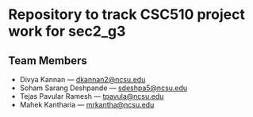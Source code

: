 # Repository to track CSC510 project work for sec2_g3

## Team Members
- Divya Kannan — dkannan2@ncsu.edu
- Soham Sarang Deshpande — sdeshpa5@ncsu.edu
- Tejas Pavular Ramesh — tpavula@ncsu.edu
- Mahek Kantharia — mrkantha@ncsu.edu
